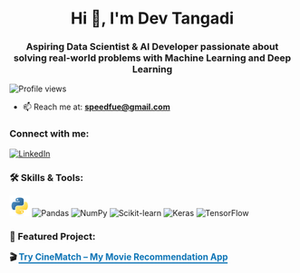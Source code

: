 <h1 align="center">Hi 👋, I'm Dev Tangadi</h1>
<h3 align="center">Aspiring Data Scientist & AI Developer passionate about solving real-world problems with Machine Learning and Deep Learning</h3>

<p align="left">
  <img src="https://komarev.com/ghpvc/?username=devsuryakant&label=Profile%20views&color=0e75b6&style=flat" alt="Profile views" />
</p>

- 📫 Reach me at: <strong>speedfue@gmail.com</strong>

<h3 align="left">Connect with me:</h3>
<p align="left">
  <a href="https://in.linkedin.com/in/dev-tangadi-05a052294" target="_blank" rel="noopener">
    <img src="https://cdn-icons-png.flaticon.com/512/174/174857.png" alt="LinkedIn" width="36" height="36" />
  </a>
</p>

<h3 align="left">🛠️ Skills & Tools:</h3>
<p align="left">
  <img src="https://raw.githubusercontent.com/devicons/devicon/master/icons/python/python-original.svg" alt="Python" width="36" height="36" />
  <img src="https://cdn.jsdelivr.net/gh/devicons/devicon/icons/pandas/pandas-original.svg" alt="Pandas" width="36" height="36" />
  <img src="https://cdn.jsdelivr.net/gh/devicons/devicon/icons/numpy/numpy-original.svg" alt="NumPy" width="36" height="36" />
  <img src="https://upload.wikimedia.org/wikipedia/commons/0/05/Scikit_learn_logo_small.svg" alt="Scikit-learn" width="36" height="36" />
  <img src="https://upload.wikimedia.org/wikipedia/commons/a/ae/Keras_logo.svg" alt="Keras" width="36" height="36" />
  <img src="https://upload.wikimedia.org/wikipedia/commons/2/2d/Tensorflow_logo.svg" alt="TensorFlow" width="36" height="36" />
</p>

<h3 align="left">🚀 Featured Project:</h3>
<p align="left" style="font-size:1.1em; font-weight:bold;">
  🎬 <a href="https://cinematch007.streamlit.app/" target="_blank" rel="noopener" style="color:#0e75b6; text-decoration:none; border-bottom: 2px solid #0e75b6;">
  Try CineMatch – My Movie Recommendation App
  </a>
</p>
